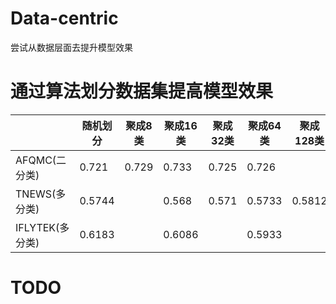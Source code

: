# Data-centric

尝试从数据层面去提升模型效果  

# 通过算法划分数据集提高模型效果

|                 | 随机划分 | 聚成8类 | 聚成16类 | 聚成32类 | 聚成64类 | 聚成128类 | 聚成256类 |
|-----------------|----------|---------|----------|----------|----------|-----------|-----------|
| AFQMC(二分类)   | 0.721    | 0.729   | 0.733    | 0.725    | 0.726    |           |           |
| TNEWS(多分类)   | 0.5744   |         | 0.568    | 0.571    | 0.5733   | 0.5812    | 0.5755    |
| IFLYTEK(多分类) | 0.6183   |         | 0.6086   |          | 0.5933   |           |           |

# TODO
